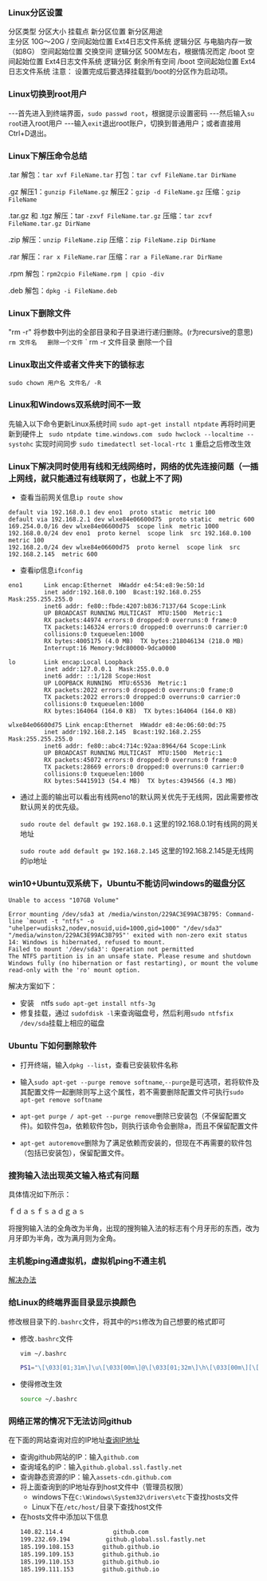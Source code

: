 ### Linux分区设置
分区类型            分区大小            挂载点        新分区位置             新分区用途    
  主分区              10G～20G            /         空间起始位置          Ext4日志文件系统
  逻辑分区        与电脑内存一致（如8G）               空间起始位置             交换空间
  逻辑分区        500M左右，根据情况而定     /boot     空间起始位置          Ext4日志文件系统
  逻辑分区             剩余所有空间         /boot     空间起始位置          Ext4日志文件系统
  注意： 设置完成后要选择挂载到/boot的分区作为启动项。

### Linux切换到root用户
---首先进入到终端界面，`sudo passwd root`，根据提示设置密码
  ---然后输入`su roo`t进入root用户
  ---输入`exit`退出root账户，切换到普通用户；或者直接用Ctrl+D退出。

### Linux下解压命令总结
.tar 
  解包：`tar xvf FileName.tar`
  打包：`tar cvf FileName.tar DirName`

  .gz
  解压1：`gunzip FileName.gz`
  解压2：`gzip -d FileName.gz`
  压缩：`gzip FileName`

  .tar.gz 和 .tgz
  解压：tar `-zxvf FileName.tar.gz`
  压缩：`tar zcvf FileName.tar.gz DirName`

  .zip
  解压：`unzip FileName.zip`
  压缩：`zip FileName.zip DirName`

  .rar
  解压：`rar x FileName.rar`
  压缩：`rar a FileName.rar DirName`

  .rpm
  解包：`rpm2cpio FileName.rpm | cpio -div`

  .deb
  解包：`dpkg -i FileName.deb`

### Linux下删除文件
"rm -r" 将参数中列出的全部目录和子目录进行递归删除。(r为recursive的意思)
 ` rm 文件名   删除一个文件`
 ` rm -r 文件目录  删除一个目

### Linux取出文件或者文件夹下的锁标志
`sudo chown 用户名 文件名/ -R`

### Linux和Windows双系统时间不一致
先输入以下命令更新Linux系统时间
  `sudo apt-get install ntpdate`
  再将时间更新到硬件上
 ` sudo ntpdate time.windows.com`
 ` sudo hwclock --localtime --systohc`
  实现时间同步
  `sudo timedatectl set-local-rtc 1`
  重启之后修改生效

### Linux下解决同时使用有线和无线网络时，网络的优先连接问题（一插上网线，就只能通过有线联网了，也就上不了网)

- 查看当前网关信息`ip route show`

```
default via 192.168.0.1 dev eno1  proto static  metric 100 
default via 192.168.2.1 dev wlxe84e06600d75  proto static  metric 600 
169.254.0.0/16 dev wlxe84e06600d75  scope link  metric 1000 
192.168.0.0/24 dev eno1  proto kernel  scope link  src 192.168.0.100  metric 100 
192.168.2.0/24 dev wlxe84e06600d75  proto kernel  scope link  src 192.168.2.145  metric 600 
```

- 查看ip信息`ifconfig`

```
eno1      Link encap:Ethernet  HWaddr e4:54:e8:9e:50:1d  
          inet addr:192.168.0.100  Bcast:192.168.0.255  Mask:255.255.255.0
          inet6 addr: fe80::fbde:4207:b836:7137/64 Scope:Link
          UP BROADCAST RUNNING MULTICAST  MTU:1500  Metric:1
          RX packets:44974 errors:0 dropped:0 overruns:0 frame:0
          TX packets:146324 errors:0 dropped:0 overruns:0 carrier:0
          collisions:0 txqueuelen:1000 
          RX bytes:4005175 (4.0 MB)  TX bytes:218046134 (218.0 MB)
          Interrupt:16 Memory:9dc80000-9dca0000 

lo        Link encap:Local Loopback  
          inet addr:127.0.0.1  Mask:255.0.0.0
          inet6 addr: ::1/128 Scope:Host
          UP LOOPBACK RUNNING  MTU:65536  Metric:1
          RX packets:2022 errors:0 dropped:0 overruns:0 frame:0
          TX packets:2022 errors:0 dropped:0 overruns:0 carrier:0
          collisions:0 txqueuelen:1000 
          RX bytes:164064 (164.0 KB)  TX bytes:164064 (164.0 KB)

wlxe84e06600d75 Link encap:Ethernet  HWaddr e8:4e:06:60:0d:75  
          inet addr:192.168.2.145  Bcast:192.168.2.255  Mask:255.255.255.0
          inet6 addr: fe80::abc4:714c:92aa:8964/64 Scope:Link
          UP BROADCAST RUNNING MULTICAST  MTU:1500  Metric:1
          RX packets:45072 errors:0 dropped:0 overruns:0 frame:0
          TX packets:28669 errors:0 dropped:0 overruns:0 carrier:0
          collisions:0 txqueuelen:1000 
          RX bytes:54415913 (54.4 MB)  TX bytes:4394566 (4.3 MB)

```

- 通过上面的输出可以看出有线网eno1的默认网关优先于无线网，因此需要修改默认网关的优先级。

  `sudo route del default gw 192.168.0.1` 这里的192.168.0.1时有线网的网关地址

  `sudo route add default gw 192.168.2.145` 这里的192.168.2.145是无线网的ip地址

### win10+Ubuntu双系统下，Ubuntu不能访问windows的磁盘分区

```shell
Unable to access "107GB Volume"

Error mounting /dev/sda3 at /media/winston/229AC3E99AC3B795: Command-line `mount -t "ntfs" -o "uhelper=udisks2,nodev,nosuid,uid=1000,gid=1000" "/dev/sda3" "/media/winston/229AC3E99AC3B795"' exited with non-zero exit status 14: Windows is hibernated, refused to mount.
Failed to mount '/dev/sda3': Operation not permitted
The NTFS partition is in an unsafe state. Please resume and shutdown
Windows fully (no hibernation or fast restarting), or mount the volume
read-only with the 'ro' mount option.

```

解决方案如下：

- 安装　ntfs   `sudo apt-get install ntfs-3g`
- 修复挂载，通过 `sudofdisk -l`来查询磁盘号，然后利用`sudo ntfsfix /dev/sda`挂载上相应的磁盘

### Ubuntu 下如何删除软件

- 打开终端，输入`dpkg --list`，查看已安装软件名称
- 输入`sudo apt-get --purge remove softname`,`--purge`是可选项，若将软件及其配置文件一起删除则写上这个属性，若不需要删除配置文件可执行`sudo apt-get remove softname`

- `apt-get purge / apt-get --purge remove`删除已安装包（不保留配置文件)。如软件包a，依赖软件包b，则执行该命令会删除a，而且不保留配置文件

- `apt-get autoremove`删除为了满足依赖而安装的，但现在不再需要的软件包（包括已安装包），保留配置文件。

### 搜狗输入法出现英文输入格式有问题

具体情况如下所示：

ｆｄａｓｆｓａｄｇａｓ

将搜狗输入法的全角改为半角，出现的搜狗输入法的标志有个月牙形的东西，改为月牙即为半角，改为满月则为全角。

### 主机能ping通虚拟机，虚拟机ping不通主机

[解决办法](https://blog.csdn.net/hskw444273663/article/details/81301470?utm_medium=distribute.pc_relevant.none-task-blog-title-4&spm=1001.2101.3001.4242)

### 给Linux的终端界面目录显示换颜色
修改根目录下的`.bashrc`文件，将其中的`PS1`修改为自己想要的格式即可

- 修改`.bashrc`文件

    ```sh
    vim ~/.bashrc
    
    PS1="\[\033[01;31m\]\u\[\033[00m\]@\[\033[01;32m\]\h\[\033[00m\][\[\033[01;33m\]\t\[\033[00m\]]:\[\033[01;34m\]\w\[\033[00m\]$ "
    ```

- 使得修改生效

    ```sh
    source ~/.bashrc 
    ```

### 网络正常的情况下无法访问github
在下面的网站查询对应的IP地址[查询IP地址](https://www.ipaddress.com/)
- 查询github网站的IP：输入`github.com`
- 查询域名的IP：输入`github.global.ssl.fastly.net`
- 查询静态资源的IP：输入`assets-cdn.github.com`
- 将上面查询到的IP地址存到host文件中（管理员权限）
  - windows下在`C:\Windows\System32\drivers\etc`下查找hosts文件
  - Linux下在`/etc/host/`目录下查找host文件
- 在hosts文件中添加以下信息
  ```sh
  140.82.114.4              github.com
  199.232.69.194          github.global.ssl.fastly.net
  185.199.108.153        github.github.io
  185.199.109.153        github.github.io
  185.199.110.153        github.github.io
  185.199.111.153        github.github.io
